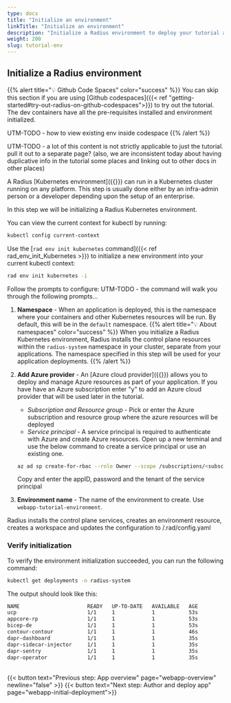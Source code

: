 ```yaml
---
type: docs
title: "Initialize an environment"
linkTitle: "Initialize an environment"
description: "Initialize a Radius environment to deploy your tutorial application to"
weight: 200
slug: tutorial-env
---
```


## Initialize a Radius environment

{{% alert title="💡 Github Code Spaces" color="success" %}} You can skip this section if you are using [Github codespaces]({{< ref "getting-started#try-out-radius-on-github-codespaces">}})  to try out the tutorial. The dev containers have all the pre-requisites installed and environment initialized.

UTM-TODO - how to view existing env inside codespace
{{% /alert %}}

UTM-TODO - a lot of this content is not strictly applicable to just the tutorial. pull it out to a separate page? (also, we are inconsistent today about having duplicative info in the tutorial some places and linking out to other docs in other places)

A Radius [Kubernetes environment]({{<ref environments-concept>}}) can run in a Kubernetes cluster running on any platform. This step is usually done either by an infra-admin person or a developer depending upon the setup of an enterprise.

In this step we will be initializing a Radius Kubernetes environment.

You can view the current context for kubectl by running:

```bash
kubectl config current-context
```

Use the [`rad env init kubernetes` command]({{< ref rad_env_init_Kubernetes >}}) to initialize a new environment into your current kubectl context:

```bash
rad env init kubernetes -i
```

Follow the prompts to configure: UTM-TODO - the command will walk you through the following prompts... 

1. **Namespace** - When an application is deployed, this is the namespace where your containers and other Kubernetes resources will be run. By default, this will be in the `default` namespace.
{{% alert title="💡 About namespaces" color="success" %}} When you initialize a Radius Kubernetes environment, Radius installs the control plane resources within the `radius-system` namespace in your cluster, separate from your applications. The namespace specified in this step will be used for your application deployments.
{{% /alert %}}

1. **Add Azure provider** - An [Azure cloud provider]({{<ref providers>}}) allows you to deploy and manage Azure resources as part of your application. If you have have an Azure subscription enter "y" to add an Azure cloud provider that will be used later in the tutorial.

      - *Subscription and Resource group* - Pick or enter the Azure subscription and resource group where the azure resources will be deployed 
      - *Service principal* - A service principal is required to authenticate with Azure and create Azure resources. Open up a new terminal and use the below command to create a service principal or use an existing one.
      ```bash 
      az ad sp create-for-rbac --role Owner --scope /subscriptions/<subscription name>/resourceGroups/<resource group name>
      ```
      Copy and enter the appID, password and the tenant of the service principal 

1. **Environment name** - The name of the environment to create. Use `webapp-tutorial-environment`.

Radius installs the control plane services, creates an environment resource, creates a workspace and updates the configuration to /.rad/config.yaml

### Verify initialization

   To verify the environment initialization succeeded, you can run the following command:

   ```bash
   kubectl get deployments -n radius-system
   ```

   The output should look like this:

   ```bash
   NAME                      READY   UP-TO-DATE   AVAILABLE   AGE
   ucp                       1/1     1            1           53s
   appcore-rp                1/1     1            1           53s
   bicep-de                  1/1     1            1           53s
   contour-contour           1/1     1            1           46s
   dapr-dashboard            1/1     1            1           35s
   dapr-sidecar-injector     1/1     1            1           35s
   dapr-sentry               1/1     1            1           35s
   dapr-operator             1/1     1            1           35s
   ```

<br>{{< button text="Previous step: App overview" page="webapp-overview" newline="false" >}} {{< button text="Next step: Author and deploy app" page="webapp-initial-deployment">}}